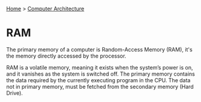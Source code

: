 [Home](../../README.md) > [Computer Architecture](./README.md)

# RAM

The primary memory of a computer is Random-Access Memory (RAM), it's the memory directly accessed by the processor. 

RAM is a volatile memory, meaning it exists when the system’s power is on, and it vanishes as the system is switched off. The primary memory contains the data required by the currently executing program in the CPU. The data not in primary memory, must be fetched from the secondary memory (Hard Drive).
